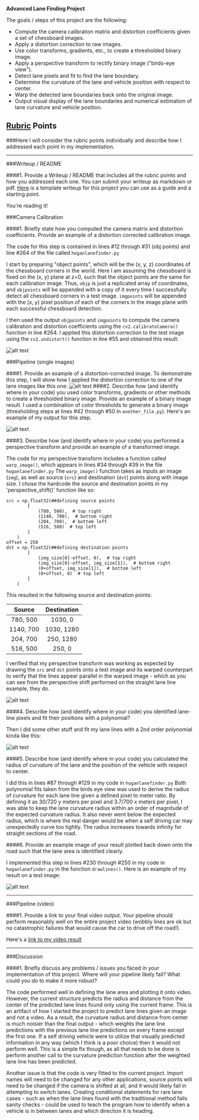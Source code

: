**Advanced Lane Finding Project**

The goals / steps of this project are the following:

* Compute the camera calibration matrix and distortion coefficients given a set of chessboard images.
* Apply a distortion correction to raw images.
* Use color transforms, gradients, etc., to create a thresholded binary image.
* Apply a perspective transform to rectify binary image ("birds-eye view").
* Detect lane pixels and fit to find the lane boundary.
* Determine the curvature of the lane and vehicle position with respect to center.
* Warp the detected lane boundaries back onto the original image.
* Output visual display of the lane boundaries and numerical estimation of lane curvature and vehicle position.

[//]: # (Image References)

[image1]: ./lanelineimgs/undistort_output.png "Undistorted"
[image2]: ./lanelineimgs/testundistort.png "Road Transformed"
[image3]: ./lanelineimgs/binary.png "Binary Example"
[image4]: ./lanelineimgs/straightlinepersp.png "Warp Example"
[image5]: ./lanelineimgs/lanefit.png "Fit Visual"
[image6]: ./lanelineimgs/example_output.jpg "Output"
[video1]: ./project_video.mp4 "Video"

## [Rubric](https://review.udacity.com/#!/rubrics/571/view) Points
###Here I will consider the rubric points individually and describe how I addressed each point in my implementation.  

---
###Writeup / README

####1. Provide a Writeup / README that includes all the rubric points and how you addressed each one.  You can submit your writeup as markdown or pdf.  [Here](https://github.com/udacity/CarND-Advanced-Lane-Lines/blob/master/writeup_template.md) is a template writeup for this project you can use as a guide and a starting point.  

You're reading it!

###Camera Calibration

####1. Briefly state how you computed the camera matrix and distortion coefficients. Provide an example of a distortion corrected calibration image.

The code for this step is contained in lines #12 through #31 (obj points) and line #264 of the file called `hoganlanefinder.py`  

I start by preparing "object points", which will be the (x, y, z) coordinates of the chessboard corners in the world. Here I am assuming the chessboard is fixed on the (x, y) plane at z=0, such that the object points are the same for each calibration image.  Thus, `objp` is just a replicated array of coordinates, and `objpoints` will be appended with a copy of it every time I successfully detect all chessboard corners in a test image.  `imgpoints` will be appended with the (x, y) pixel position of each of the corners in the image plane with each successful chessboard detection.  

I then used the output `objpoints` and `imgpoints` to compute the camera calibration and distortion coefficients using the `cv2.calibrateCamera()` function in line #264.  I applied this distortion correction to the test image using the `cv2.undistort()` function in line #55 and obtained this result: 

![alt text][image1]

###Pipeline (single images)

####1. Provide an example of a distortion-corrected image.
To demonstrate this step, I will show how I applied the distortion correction to one of the lane images like this one:
![alt text][image2]
####2. Describe how (and identify where in your code) you used color transforms, gradients or other methods to create a thresholded binary image.  Provide an example of a binary image result.
I used a combination of color thresholds to generate a binary image (thresholding steps at lines #42 through #50 in `another_file.py`).  Here's an example of my output for this step.

![alt text][image3]

####3. Describe how (and identify where in your code) you performed a perspective transform and provide an example of a transformed image.

The code for my perspective transform includes a function called `warp_image()`, which appears in lines #34 through #39 in the file `hoganlanefinder.py` The `warp_image()` function takes as inputs an image (`img`), as well as source (`src`) and destination (`dst`) points along with image size.  I chose the hardcode the source and destination points in my 'perspective_shift()' function like so:

```
src = np.float32(##defining source points
        [
            (780, 500),  # top right
            (1140, 700),  # bottom right
            (204, 700),  # bottom left
            (516, 500)  # top left
        ]
    )
offset = 250
dst = np.float32(##defining destination points
        [
            (img_size[0]-offset, 0),  # top right
            (img_size[0]-offset, img_size[1]),  # bottom right
            (0+offset, img_size[1]),  # bottom left
            (0+offset, 0)  # top left
        ]
    )

```
This resulted in the following source and destination points:

| Source        | Destination   | 
|:-------------:|:-------------:| 
| 780, 500      | 1030, 0       | 
| 1140, 700     | 1030, 1280    |
| 204, 700      | 250, 1280     |
| 516, 500      | 250, 0        |

I verified that my perspective transform was working as expected by drawing the `src` and `dst` points onto a test image and its warped counterpart to verify that the lines appear parallel in the warped image - which as you can see from the perspective shift performed on the straight lane line example, they do.

![alt text][image4]

####4. Describe how (and identify where in your code) you identified lane-line pixels and fit their positions with a polynomial?

Then I did some other stuff and fit my lane lines with a 2nd order polynomial kinda like this:

![alt text][image5]

####5. Describe how (and identify where in your code) you calculated the radius of curvature of the lane and the position of the vehicle with respect to center.

I did this in lines #87 through #129 in my code in `hoganlanefinder.py` Both polynomial fits taken from the birds eye view was used to derive the radius of curvature for each lane line given a defined pixel to meter ratio. By defining it as 30/720 y meters per pixel and 3.7/700 x meters per pixel, I was able to keep the lane curvature radius within an order of magnitude of the expected curvature radius. It also never went below the expected radius, which is where the real danger would be when a self driving car may unexpectedly curve too tightly. The radius increases towards infinity for straight sections of the road.

####6. Provide an example image of your result plotted back down onto the road such that the lane area is identified clearly.

I implemented this step in lines #230 through #250 in my code in `hoganlanefinder.py` in the function `drawlines()`.  Here is an example of my result on a test image:

![alt text][image6]

---

###Pipeline (video)

####1. Provide a link to your final video output.  Your pipeline should perform reasonably well on the entire project video (wobbly lines are ok but no catastrophic failures that would cause the car to drive off the road!).

Here's a [link to my video result](./hoganlanefinding.avi)

---

###Discussion

####1. Briefly discuss any problems / issues you faced in your implementation of this project.  Where will your pipeline likely fail?  What could you do to make it more robust?

The code performed well in defining  the lane area and plotting it onto video. However, the current structure predicts the radius and distance from the center of the predicted lane lines found only using the current frame. This is an artifact of how I started the project to predict lane lines given an image and not a video. As a result, the curvature radius and distance from center is much noisier than the final output - which weights the lane line predictions with the previous lane line predictions on every frame except the first one. If a self driving vehicle were to utilize that visually predicted information in any way (which I think is a poor choice) then it would not perform well. This is a simple fix though, as all that needs to be done is perform another call to the curvature prediction function after the weighted lane line has been predicted. 

Another issue is that the code is very fitted to the current project. Import names will need to be changed for any other applications, source points will need to be changed if the camera is shifted at all, and it would likely fail in attempting to switch lanes. Creating conditional statements for rare lane cases - such as when the lane lines found with the traditional method fails sanity checks - could be used to teach the program how to identify when a vehicle is in between lanes and which direction it is heading.

